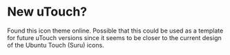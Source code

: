 # New uTouch?

Found this icon theme online. Possible that this could be used as a template for future uTouch versions since it seems to be closer to the current design of the Ubuntu Touch (Suru) icons.
